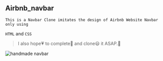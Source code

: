 ## Airbnb_navbar

    This is a Navbar Clone imitates the design of Airbnb Website Navbar only using 
`HTML` and `CSS`

> I also hope💗 to complete📔 and clone😃 it ASAP.🚀

![handmade navbar](https://user-images.githubusercontent.com/76446944/217870333-aa5bd0c6-e1f2-4d0b-9862-36f946b16463.png)
